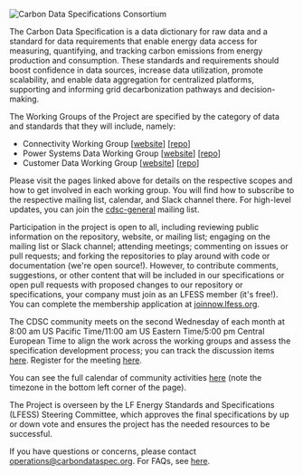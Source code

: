 ![Carbon Data Specifications Consortium](https://artwork.lfess.energy/projects/cdsc/horizontal/color/cdsc-horizontal-color.svg)

The Carbon Data Specification is a data dictionary for raw data and a standard for data requirements that enable energy data access for measuring, quantifying, and tracking carbon emissions from energy production and consumption. These standards and requirements should boost confidence in data sources, increase data utilization, promote scalability, and enable data aggregation for centralized platforms, supporting and informing grid decarbonization pathways and decision-making.

The Working Groups of the Project are specified by the category of data and standards that they will include, namely:

- Connectivity Working Group [[website](https://connectivity.carbondataspec.org/)] [[repo](https://github.com/carbon-data-specification/Connectivity)]
- Power Systems Data Working Group [[website](https://powersystemsdata.carbondataspec.org/)] [[repo](https://github.com/carbon-data-specification/Power-Systems-Data)]
- Customer Data Working Group [[website](https://customerdata.carbondataspec.org/)] [[repo](https://github.com/carbon-data-specification/Customer-Data)]

Please visit the pages linked above for details on the respective scopes and how to get involved in each working group. You will find how to subscribe to the respective mailing list, calendar, and Slack channel there. For high-level updates, you can join the [cdsc-general](https://lists.lfenergy.org/g/cdsc-general) mailing list.

Participation in the project is open to all, including reviewing public information on the repository, website, or mailing list; engaging on the mailing list or Slack channel; attending meetings; commenting on issues or pull requests; and forking the repositories to play around with code or documentation (we're open source!). However, to contribute comments, suggestions, or other content that will be included in our specifications or open pull requests with proposed changes to our repository or specifications, your company must join as an LFESS member (it's free!). You can complete the membership application at [joinnow.lfess.org](https://joinnow.lfess.org).

The CDSC community meets on the second Wednesday of each month at 8:00 am US Pacific Time/11:00 am US Eastern Time/5:00 pm Central European Time to align the work across the working groups and assess the specification development process; you can track the discussion items [here](https://github.com/orgs/carbon-data-specification/projects/1). Register for the meeting [here](https://zoom-lfx.platform.linuxfoundation.org/meeting/99111842486?password=1218d1b4-d375-4464-8ce6-305cb48f849a). 

You can see the full calendar of community activities [here](https://calendar.carbondataspec.org) (note the timezone in the bottom left corner of the page).

The Project is overseen by the LF Energy Standards and Specifications (LFESS) Steering Committee, which approves the final specifications by up or down vote and ensures the project has the needed resources to be successful.

If you have questions or concerns, please contact [operations@carbondataspec.org](operations@carbondataspec.org). For FAQs, see [here](https://github.com/carbon-data-specification/.github/blob/main/profile/FAQs.md).
